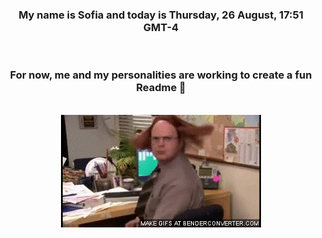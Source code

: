 


<div align="center">
<h3 >My name is Sofia and today is Thursday, 26 August, 17:51 GMT-4</h3><br>
<h3 >For now, me and my personalities are working to create a fun Readme 👋
</h3><br>
<img src='img/dwight.gif' alt='working...'/>
</div>
